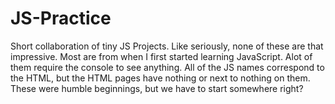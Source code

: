 # JS-Practice
Short collaboration of tiny JS Projects. Like seriously, none of these are that impressive. Most are from when I first started learning JavaScript. Alot of them require the console to see anything. All of the JS names correspond to the HTML, but the HTML pages have nothing or next to nothing on them. These were humble beginnings, but we have to start somewhere right?
